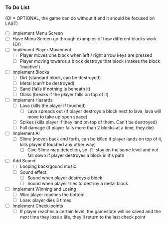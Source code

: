 ### To Do List
(O! = OPTIONAL, the game can do without it and it should be focused on LAST)
- [ ] Implement Menu Screen
- [ ] Have Menu Screen go through examples of how different blocks work {O!}
- [ ] Implement Player Movement
  - [ ] Player moves one block when left / right arrow keys are pressed
  - [ ] Player moving towards a block destroys that block (makes the block 'inactive')
- [ ] Implement Blocks
  - [ ] Dirt (standard block, can be destroyed)
  - [ ] Metal (can't be destroyed)
  - [ ] Sand (falls if nothing is beneath it)
  - [ ] Glass (breaks if the player falls on top of it)
- [ ] Implement Hazards
  - [ ] Lava (kills the player if touched)
    - [ ] Lava spreads out (if player destroys a block next to lava, lava will move to take up open space)
  - [ ] Spikes (kills player if they land on top of them. Can't be destroyed)
  - [ ] Fall damage (if player falls more than 2 blocks at a time, they die)
- [ ] Implement AI
  - [ ] Slime (moves back and forth, can be killed if player lands on top of it, kills player if touched any other way)
    - [ ] Give Slime map detection, so it'll stay on the same level and not fall down if player destroyes a block in it's path
- [ ] Add Sound
  - [ ] Looping backrgound music
  - [ ] Sound effect
    - [ ] Sound when player destroys a block
    - [ ] Sound when player tries to destroy a metal block
- [ ] Implement Winning and Losing
  - [ ] Win: player reaches the bottom 
  - [ ] Lose: player dies 3 times
- [ ] Implement Check-points
  - [ ] If player reaches a certain level, the gamestate will be saved and the next time they lose a life, they'll return to the last check point
